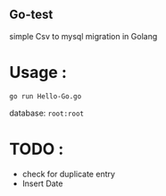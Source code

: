 ## Go-test
simple Csv to mysql migration in Golang


# Usage :
```
go run Hello-Go.go
```

database: `root:root`


# TODO :

- check for duplicate entry
- Insert Date
